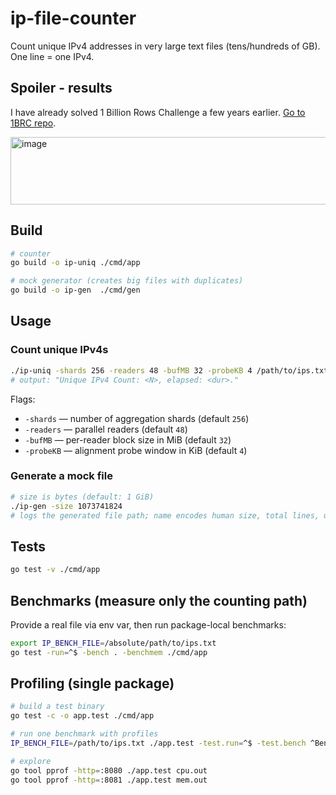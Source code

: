 # ip-file-counter

Count unique IPv4 addresses in very large text files (tens/hundreds of GB). One line = one IPv4.

## Spoiler - results

I have already solved 1 Billion Rows Challenge a few years earlier. [Go to 1BRC repo](https://github.com/Borislavv/go-1brc).


<img width="576" height="108" alt="image" src="https://github.com/user-attachments/assets/804fcfe4-1e66-467c-b8e9-92101fcc2228" />

## Build
```bash
# counter
go build -o ip-uniq ./cmd/app

# mock generator (creates big files with duplicates)
go build -o ip-gen  ./cmd/gen
```

## Usage
### Count unique IPv4s
```bash
./ip-uniq -shards 256 -readers 48 -bufMB 32 -probeKB 4 /path/to/ips.txt
# output: "Unique IPv4 Count: <N>, elapsed: <dur>."
```
Flags:
- `-shards` — number of aggregation shards (default `256`)
- `-readers` — parallel readers (default `48`)
- `-bufMB` — per-reader block size in MiB (default `32`)
- `-probeKB` — alignment probe window in KiB (default `4`)

### Generate a mock file
```bash
# size is bytes (default: 1 GiB)
./ip-gen -size 1073741824
# logs the generated file path; name encodes human size, total lines, unique lines
```

## Tests
```bash
go test -v ./cmd/app
```

## Benchmarks (measure only the counting path)
Provide a real file via env var, then run package-local benchmarks:
```bash
export IP_BENCH_FILE=/absolute/path/to/ips.txt
go test -run=^$ -bench . -benchmem ./cmd/app
```

## Profiling (single package)
```bash
# build a test binary
go test -c -o app.test ./cmd/app

# run one benchmark with profiles
IP_BENCH_FILE=/path/to/ips.txt ./app.test -test.run=^$ -test.bench ^BenchmarkCount_Throughput$ -test.benchmem   -test.cpuprofile=cpu.out -test.memprofile=mem.out

# explore
go tool pprof -http=:8080 ./app.test cpu.out
go tool pprof -http=:8081 ./app.test mem.out
```
